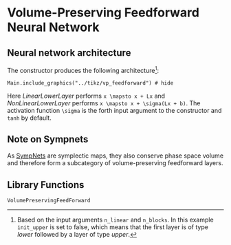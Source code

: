 # Volume-Preserving Feedforward Neural Network 

## Neural network architecture

The constructor produces the following architecture[^1]:

[^1]: Based on the input arguments `n_linear` and `n_blocks`. In this example `init_upper` is set to false, which means that the first layer is of type *lower* followed by a layer of type *upper*. 

```@example
Main.include_graphics("../tikz/vp_feedforward") # hide
```

Here *LinearLowerLayer* performs ``x \mapsto x + Lx`` and *NonLinearLowerLayer* performs ``x \mapsto x + \sigma(Lx + b)``. The activation function ``\sigma`` is the forth input argument to the constructor and `tanh` by default. 

## Note on Sympnets

As [SympNets](@ref "SympNet Architecture") are symplectic maps, they also conserve phase space volume and therefore form a subcategory of volume-preserving feedforward layers. 

## Library Functions 

```@docs; canonical=false
VolumePreservingFeedForward
```